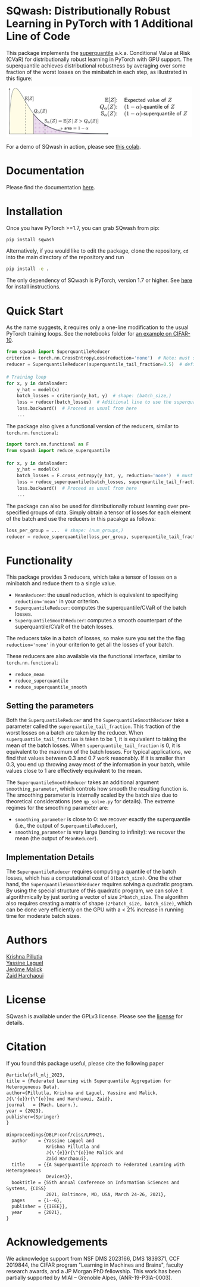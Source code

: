 # SQwash: Distributionally Robust Learning in PyTorch with 1 Additional Line of Code

This package implements the [superquantile](https://en.wikipedia.org/wiki/Expected_shortfall)
a.k.a. Conditional Value at Risk (CVaR) for distributionally robust learning in PyTorch with GPU support.
The superquantile achieves distributional robustness by averaging over 
some fraction of the worst losses on the minibatch in each step, as illustrated in this figure:

<img src='fig/superquantile3.png' width=500>


For a demo of SQwash in action, please see [this colab](https://colab.research.google.com/drive/1GApiM0AsMb6Zw1O4dgL5iGRlWlsIaH6s?usp=sharing).

# Documentation
Please find the documentation [here](https://krishnap25.github.io/sqwash/).

# Installation
Once you have PyTorch >=1.7, you can grab SQwash from pip:
```bash
pip install sqwash
```
Alternatively, if you would like to edit the package, clone the repository, `cd` into the main directory of the repository and run
```bash
pip install -e .
```

The only dependency of SQwash is PyTorch, version 1.7 or higher.
See [here](https://pytorch.org/) for install instructions.

# Quick Start

As the name suggests, it requires only a one-line modification to the usual PyTorch training loops.
See the notebooks folder for [an example on CIFAR-10](notebooks/cifar10_example.ipynb).

```python
from sqwash import SuperquantileReducer
criterion = torch.nn.CrossEntropyLoss(reduction='none')  # Note: must set `reduction='none'`
reducer = SuperquantileReducer(superquantile_tail_fraction=0.5)  # define the reducer

# Training loop
for x, y in dataloader:
    y_hat = model(x)
    batch_losses = criterion(y_hat, y)  # shape: (batch_size,)
    loss = reducer(batch_losses)  # Additional line to use the superquantile reducer
    loss.backward()  # Proceed as usual from here
    ...
```

The package also gives a functional version of the reducers, similar to `torch.nn.functional`:
```python
import torch.nn.functional as F
from sqwash import reduce_superquantile

for x, y in dataloader:
    y_hat = model(x)
    batch_losses = F.cross_entropy(y_hat, y, reduction='none')  # must set `reduction='none'`
    loss = reduce_superquantile(batch_losses, superquantile_tail_fraction=0.5)  # Additional line
    loss.backward()  # Proceed as usual from here
    ...
```

The package can also be used for distributionally robust learning over 
pre-specified groups of data. Simply obtain a tensor of losses for each element of the batch and 
use the reducers in this pacakge as follows:
```python
loss_per_group = ...  # shape: (num_groups,)
reducer = reduce_superquantile(loss_per_group, superquantile_tail_fraction=0.6)
```

# Functionality
This package provides 3 reducers, which take a tensor of losses on a minibatch and reduce them to a single value. 
- `MeanReducer`: the usual reduction, which is equivalent to specifying `reduction='mean'` in your criterion.
- `SuperquantileReducer`: computes the superquantile/CVaR of the batch losses.
- `SuperquantileSmoothReducer`: computes a smooth counterpart of the superquantile/CVaR of the batch losses.

The reducers take in a batch of losses, so make sure you set the the flag `reduction='none'` in your criterion to get all the losses of your batch.

These reducers are also available via the functional interface, similar to `torch.nn.functional`:
- `reduce_mean`
- `reduce_superquantile`
- `reduce_superquantile_smooth`

## Setting the parameters
Both the `SuperquantileReducer` and the `SuperquantileSmoothReducer` take a parameter called the 
`superquantile_tail_fraction`. This fraction of the worst losses on a batch are taken by the reducer.
When `superquantile_tail_fraction` is taken to be 1, it is equivalent to taking the mean of the batch losses.
When `superquantile_tail_fraction` is 0, it is equivalent to the maximum of the batch losses. 
For typical applications, we find that values between 0.3 and 0.7 work reasonably. 
If it is smaller than 0.3, you end up throwing away most of the information in your batch, while 
values close to 1 are effectively equivalent to the mean. 

The `SuperquantileSmoothReducer` takes an additional argument `smoothing_parameter`,
which controls how smooth the resulting function is. The smoothing parameter is
internally scaled by the batch size due to theoretical considerations (see `qp_solve.py` for details).
The extreme regimes for the smoothing parameter are:
- `smoothing_parameter` is close to 0: we recover exactly the superquantile 
(i.e., the output of `SuperquantileReducer`), 
- `smoothing_parameter` is very large (tending to infinity): we recover the mean (the output of `MeanReducer`).

## Implementation Details
The `SuperquantileReducer` requires computing a quantile of the batch losses, which has a computational cost of `O(batch_size)`. One the other hand, the `SuperquantileSmoothReducer` requires solving a quadratic program. By using the special structure of this quadratic program, we can solve it algorithmically by just sorting a vector of size `2*batch_size`. The  algorithm also requires creating a matrix of shape `(2*batch_size, batch_size)`, which can be done very efficiently on the GPU with a < 2% increase in running time for moderate batch sizes.

# Authors
[Krishna Pillutla](krishnap25.github.io)  
[Yassine Laguel](https://yassine-laguel.github.io)  
[Jérôme Malick](https://ljk.imag.fr/membres/Jerome.Malick/)  
[Zaid Harchaoui](http://faculty.washington.edu/zaid/)  

# License
SQwash is available under the GPLv3 license. Please see the [license](LICENSE) for details.

# Citation
If you found this package useful, please cite the following paper
```
@article{sfl_mlj_2023,
title = {Federated Learning with Superquantile Aggregation for Heterogeneous Data},
author={Pillutla, Krishna and Laguel, Yassine and Malick, J{\'{e}}r{\^{o}}me and Harchaoui, Zaid},
journal   = {Mach. Learn.},
year = {2023},
publisher={Springer}
}

@inproceedings{DBLP:conf/ciss/LPMH21,
  author    = {Yassine Laguel and
               Krishna Pillutla and
               J{\'{e}}r{\^{o}}me Malick and
               Zaid Harchaoui},
  title     = {{A Superquantile Approach to Federated Learning with Heterogeneous
               Devices}},
  booktitle = {55th Annual Conference on Information Sciences and Systems, {CISS}
               2021, Baltimore, MD, USA, March 24-26, 2021},
  pages     = {1--6},
  publisher = {{IEEE}},
  year      = {2021},
}
```

# Acknowledgements 
We acknowledge support from NSF DMS 2023166,
DMS 1839371, CCF 2019844, the CIFAR program "Learning
in Machines and Brains", faculty research awards, and a JP
Morgan PhD fellowship. This work has been partially supported
by MIAI – Grenoble Alpes, (ANR-19-P3IA-0003).

